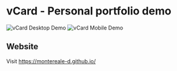 # vCard - Personal portfolio demo

![vCard Desktop Demo](./website-demo-image/desktop.png "Desktop Demo")
![vCard Mobile Demo](./website-demo-image/mobile.png "Mobile Demo")

## Website

Visit https://montereale-d.github.io/
